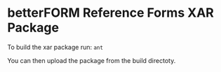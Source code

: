 betterFORM Reference Forms XAR Package
======================================

To build the xar package run:
```ant```

You can then upload the package from the build directoty.

